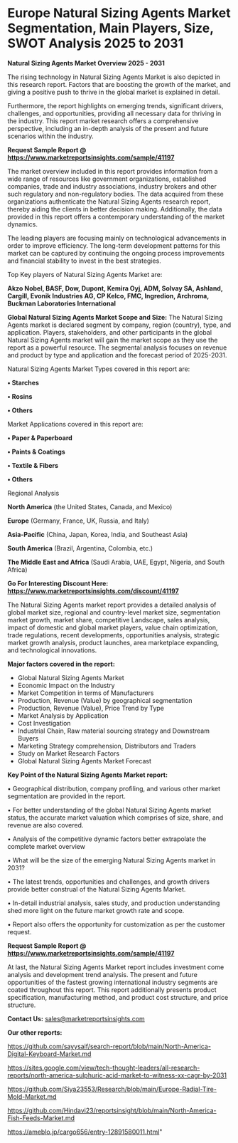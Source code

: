 # Europe Natural Sizing Agents Market Segmentation, Main Players, Size, SWOT Analysis 2025 to 2031

<Strong> Natural Sizing Agents Market Overview 2025 - 2031</strong>

The rising technology in Natural Sizing Agents Market is also depicted in this research report. Factors that are boosting the growth of the market, and giving a positive push to thrive in the global market is explained in detail.

Furthermore, the report highlights on emerging trends, significant drivers, challenges, and opportunities, providing all necessary data for thriving in the industry. This report market research offers a comprehensive perspective, including an in-depth analysis of the present and future scenarios within the industry.

<strong>Request Sample Report @ <a href=https://www.marketreportsinsights.com/sample/41197>https://www.marketreportsinsights.com/sample/41197</a></strong>

The market overview included in this report provides information from a wide range of resources like government organizations, established companies, trade and industry associations, industry brokers and other such regulatory and non-regulatory bodies. The data acquired from these organizations authenticate the Natural Sizing Agents research report, thereby aiding the clients in better decision making. Additionally, the data provided in this report offers a contemporary understanding of the market dynamics.

The leading players are focusing mainly on technological advancements in order to improve efficiency. The long-term development patterns for this market can be captured by continuing the ongoing process improvements and financial stability to invest in the best strategies.

Top Key players of Natural Sizing Agents Market are:

<strong>Akzo Nobel, BASF, Dow, Dupont, Kemira Oyj, ADM, Solvay SA, Ashland, Cargill, Evonik Industries AG, CP Kelco, FMC, Ingredion, Archroma, Buckman Laboratories International</strong>

<strong><b>Global Natural Sizing Agents Market Scope and Size:</b></strong>
The Natural Sizing Agents market is declared segment by company, region (country), type, and application. Players, stakeholders, and other participants in the global Natural Sizing Agents market will gain the market scope as they use the report as a powerful resource. The segmental analysis focuses on revenue and product by type and application and the forecast period of 2025-2031.

Natural Sizing Agents Market Types covered in this report are:

<strong>•  Starches

•  Rosins

•  Others</strong>

Market Applications covered in this report are:

<strong>•  Paper & Paperboard

•  Paints & Coatings

•  Textile & Fibers

•  Others</strong> 

Regional Analysis

<strong>North America</strong> (the United States, Canada, and Mexico)

<strong>Europe</strong> (Germany, France, UK, Russia, and Italy)

<strong>Asia-Pacific</strong> (China, Japan, Korea, India, and Southeast Asia)

<strong>South America</strong> (Brazil, Argentina, Colombia, etc.)

<strong>The Middle East and Africa</strong> (Saudi Arabia, UAE, Egypt, Nigeria, and South Africa)

<strong>Go For Interesting Discount Here: <a href=https://www.marketreportsinsights.com/discount/41197>https://www.marketreportsinsights.com/discount/41197</a></strong>

The Natural Sizing Agents market report provides a detailed analysis of global market size, regional and country-level market size, segmentation market growth, market share, competitive Landscape, sales analysis, impact of domestic and global market players, value chain optimization, trade regulations, recent developments, opportunities analysis, strategic market growth analysis, product launches, area marketplace expanding, and technological innovations.

<strong><b>Major factors covered in the report:</b></strong>
<ul>
  <li>Global Natural Sizing Agents Market </li>
  <li>Economic Impact on the Industry</li>
  <li>Market Competition in terms of Manufacturers</li>
  <li>Production, Revenue (Value) by geographical segmentation</li>
  <li>Production, Revenue (Value), Price Trend by Type</li>
  <li>Market Analysis by Application</li>
  <li>Cost Investigation</li>
  <li>Industrial Chain, Raw material sourcing strategy and Downstream Buyers</li>
  <li>Marketing Strategy comprehension, Distributors and Traders</li>
  <li>Study on Market Research Factors</li>
  <li>Global Natural Sizing Agents Market Forecast</li>
</ul>

<strong><b>Key Point of the Natural Sizing Agents Market report:</b></strong>

• Geographical distribution, company profiling, and various other market segmentation are provided in the report.

• For better understanding of the global Natural Sizing Agents market status, the accurate market valuation which comprises of size, share, and revenue are also covered.

• Analysis of the competitive dynamic factors better extrapolate the complete market overview

• What will be the size of the emerging Natural Sizing Agents market in 2031?

• The latest trends, opportunities and challenges, and growth drivers provide better construal of the Natural Sizing Agents Market.

• In-detail industrial analysis, sales study, and production understanding shed more light on the future market growth rate and scope.

• Report also offers the opportunity for customization as per the customer request.

<strong>Request Sample Report @ <a href=https://www.marketreportsinsights.com/sample/41197>https://www.marketreportsinsights.com/sample/41197</a></strong>

At last, the Natural Sizing Agents Market report includes investment come analysis and development trend analysis. The present and future opportunities of the fastest growing international industry segments are coated throughout this report. This report additionally presents product specification, manufacturing method, and product cost structure, and price structure.

<strong>Contact Us:</strong>
sales@marketreportsinsights.com

<strong>Our other reports:</strong>

<a href=https://github.com/sayysaif/search-report/blob/main/North-America-Digital-Keyboard-Market.md>https://github.com/sayysaif/search-report/blob/main/North-America-Digital-Keyboard-Market.md</a>

<a href=https://sites.google.com/view/tech-thought-leaders/all-research-reports/north-america-sulphuric-acid-market-to-witness-xx-cagr-by-2031>https://sites.google.com/view/tech-thought-leaders/all-research-reports/north-america-sulphuric-acid-market-to-witness-xx-cagr-by-2031</a>

<a href=https://github.com/Siya23553/Research/blob/main/Europe-Radial-Tire-Mold-Market.md>https://github.com/Siya23553/Research/blob/main/Europe-Radial-Tire-Mold-Market.md</a>

<a href=https://github.com/Hindavi23/reportsinsight/blob/main/North-America-Fish-Feeds-Market.md>https://github.com/Hindavi23/reportsinsight/blob/main/North-America-Fish-Feeds-Market.md</a>

<a href=https://ameblo.jp/cargo656/entry-12891580011.html>https://ameblo.jp/cargo656/entry-12891580011.html</a>"
